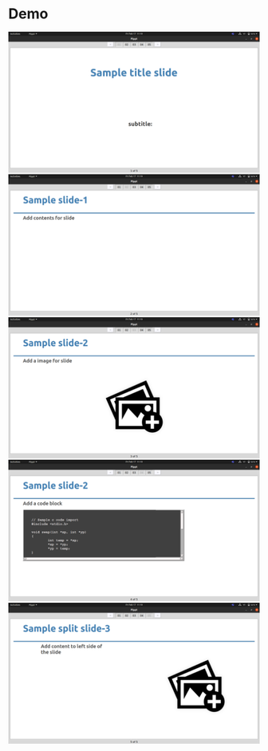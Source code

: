 # Demo

<img src="./slide-1.png">
<img src="./slide-2.png">
<img src="./slide-3.png">
<img src="./slide-4.png">
<img src="./slide-5.png">
